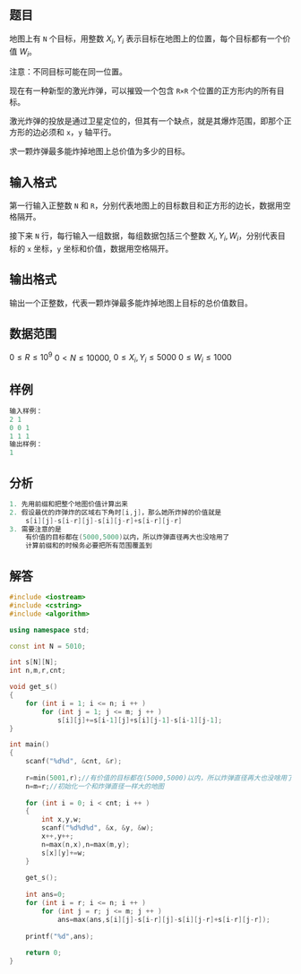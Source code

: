 ## 题目
地图上有 `N` 个目标，用整数 $X_i,Y_i$ 表示目标在地图上的位置，每个目标都有一个价值 $W_i$。

注意：不同目标可能在同一位置。

现在有一种新型的激光炸弹，可以摧毁一个包含 `R×R` 个位置的正方形内的所有目标。

激光炸弹的投放是通过卫星定位的，但其有一个缺点，就是其爆炸范围，即那个正方形的边必须和 `x`，`y` 轴平行。

求一颗炸弹最多能炸掉地图上总价值为多少的目标。

## 输入格式
第一行输入正整数 `N` 和 `R`，分别代表地图上的目标数目和正方形的边长，数据用空格隔开。

接下来 `N` 行，每行输入一组数据，每组数据包括三个整数 $X_i,Y_i,W_i$，分别代表目标的 `x` 坐标，`y` 坐标和价值，数据用空格隔开。

## 输出格式
输出一个正整数，代表一颗炸弹最多能炸掉地图上目标的总价值数目。

## 数据范围
$0≤R≤10^9$
$0<N≤10000,$
$0≤X_i,Y_i≤5000$
$0≤W_i≤1000$

## 样例
```c++
输入样例：
2 1
0 0 1
1 1 1
输出样例：
1
```

## 分析
```c++
1. 先用前缀和把整个地图价值计算出来
2. 假设最优的炸弹炸的区域右下角时[i,j]，那么她所炸掉的价值就是
    s[i][j]-s[i-r][j]-s[i][j-r]+s[i-r][j-r]
3. 需要注意的是
    有价值的目标都在(5000,5000)以内，所以炸弹直径再大也没啥用了
    计算前缀和的时候务必要把所有范围覆盖到
```

## 解答
```c++
#include <iostream>
#include <cstring>
#include <algorithm>

using namespace std;

const int N = 5010;

int s[N][N];
int n,m,r,cnt;

void get_s()
{
    for (int i = 1; i <= n; i ++ )
        for (int j = 1; j <= m; j ++ )
            s[i][j]+=s[i-1][j]+s[i][j-1]-s[i-1][j-1];
}

int main()
{
    scanf("%d%d", &cnt, &r);
    
    r=min(5001,r);//有价值的目标都在(5000,5000)以内，所以炸弹直径再大也没啥用了
    n=m=r;//初始化一个和炸弹直径一样大的地图
    
    for (int i = 0; i < cnt; i ++ )
    {
        int x,y,w;
        scanf("%d%d%d", &x, &y, &w);
        x++,y++;
        n=max(n,x),n=max(m,y);
        s[x][y]+=w;
    }
    
    get_s();
    
    int ans=0;
    for (int i = r; i <= n; i ++ )
        for (int j = r; j <= m; j ++ )
            ans=max(ans,s[i][j]-s[i-r][j]-s[i][j-r]+s[i-r][j-r]);
    
    printf("%d",ans);
    
    return 0;
}
```